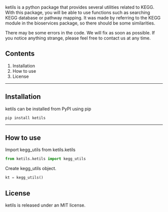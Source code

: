 ketils is a python package that provides several utilities related to KEGG.
With this package, you will be able to use functions such as searching KEGG database or pathway mapping.
It was made by referring to the KEGG module in the bioservices package, so there should be some similarities.

There may be some errors in the code. We will fix as soon as possible. 
If you notice anything strange, please feel free to contact us at any time.

## Contents

1. Installation
2. How to use
3. License

---
## Installation
ketils can be installed from PyPI using pip
```
pip install ketils
```

---
## How to use
Import kegg_utils from ketils.ketils
```python
from ketils.ketils import kegg_utils
```
Create kegg_utils object. 
```python
kt = kegg_utils()
```

## License
ketils is released under an MIT license.

